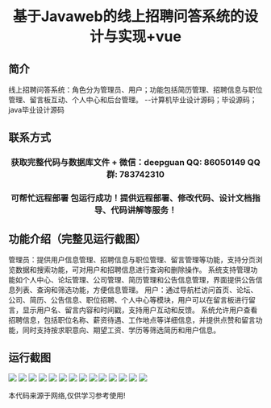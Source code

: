 <p><h1 align="center">基于Javaweb的线上招聘问答系统的设计与实现+vue</h1></p>

## 简介
线上招聘问答系统：角色分为管理员、用户；功能包括简历管理、招聘信息与职位管理、留言板互动、个人中心和后台管理。    --计算机毕业设计源码；毕设源码；java毕业设计源码


## 联系方式
<p><h3 align="center">获取完整代码与数据库文件 + 微信：deepguan QQ: 86050149 QQ群: 783742310</h3></p>
<p><h3 align="center">可帮忙远程部署 包运行成功！提供远程部署、修改代码、设计文档指导、代码讲解等服务！</h3></p>

## 功能介绍（完整见运行截图）
管理员：提供用户信息管理、招聘信息与职位管理、留言管理等功能，支持分页浏览数据和搜索功能，可对用户和招聘信息进行查询和删除操作。 系统支持管理功能如个人中心、论坛管理、公司管理、简历管理和公告信息管理，界面提供公告信息列表、查询和筛选功能，方便信息管理。 用户：通过导航栏访问首页、论坛、公司、简历、公告信息、职位招聘、个人中心等模块，用户可以在留言板进行留言，显示用户名、留言内容和时间戳，支持用户互动和反馈。 系统允许用户查看招聘信息，包括职位名称、薪资待遇、工作地点等详细信息，并提供点赞和留言功能，同时支持按求职意向、期望工资、学历等筛选简历和用户信息。


## 运行截图
![](img/001.jpg)
![](img/002.jpg)
![](img/003.jpg)
![](img/004.jpg)
![](img/005.jpg)
![](img/006.jpg)
![](img/007.jpg)
![](img/008.jpg)
![](img/009.jpg)
![](img/010.jpg)
![](img/011.jpg)
![](img/012.jpg)
![](img/013.jpg)
![](img/014.jpg)

<p>本代码来源于网络,仅供学习参考使用!</p>
